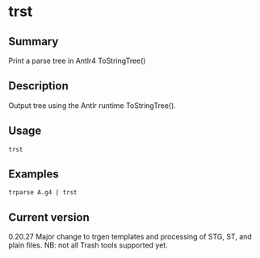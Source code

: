 # trst

## Summary

Print a parse tree in Antlr4 ToStringTree()

## Description

Output tree using the Antlr runtime ToStringTree().

## Usage

    trst

## Examples

    trparse A.g4 | trst

## Current version

0.20.27 Major change to trgen templates and processing of STG, ST, and plain files. NB: not all Trash tools supported yet.
